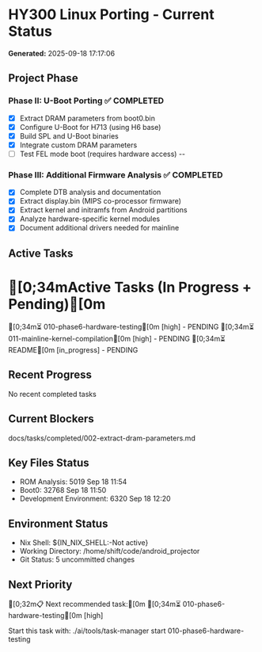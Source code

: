 # HY300 Linux Porting - Current Status

**Generated:** 2025-09-18 17:17:06

## Project Phase
### Phase II: U-Boot Porting ✅ COMPLETED
- [x] Extract DRAM parameters from boot0.bin
- [x] Configure U-Boot for H713 (using H6 base)
- [x] Build SPL and U-Boot binaries
- [x] Integrate custom DRAM parameters
- [ ] Test FEL mode boot (requires hardware access)
--
### Phase III: Additional Firmware Analysis ✅ COMPLETED
- [x] Complete DTB analysis and documentation
- [x] Extract display.bin (MIPS co-processor firmware)
- [x] Extract kernel and initramfs from Android partitions
- [x] Analyze hardware-specific kernel modules
- [x] Document additional drivers needed for mainline

## Active Tasks
[0;34mActive Tasks (In Progress + Pending)[0m
====================================

[0;34m⏳ 010-phase6-hardware-testing[0m [high] - PENDING
[0;34m⏳ 011-mainline-kernel-compilation[0m [high] - PENDING
[0;34m⏳ README[0m [in_progress] - PENDING

## Recent Progress
No recent completed tasks

## Current Blockers
docs/tasks/completed/002-extract-dram-parameters.md

## Key Files Status
- ROM Analysis: 5019 Sep 18 11:54
- Boot0: 32768 Sep 18 11:50
- Development Environment: 6320 Sep 18 12:20

## Environment Status
- Nix Shell: ${IN_NIX_SHELL:-Not active}
- Working Directory: /home/shift/code/android_projector
- Git Status: 5 uncommitted changes

## Next Priority

[0;32m📋 Next recommended task:[0m
[0;34m⏳ 010-phase6-hardware-testing[0m [high]

Start this task with: ./ai/tools/task-manager start 010-phase6-hardware-testing
